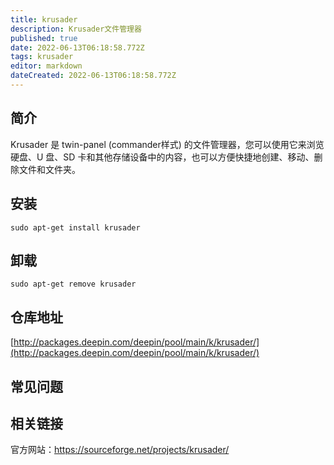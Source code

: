 ```yaml
---
title: krusader
description: Krusader文件管理器
published: true
date: 2022-06-13T06:18:58.772Z
tags: krusader
editor: markdown
dateCreated: 2022-06-13T06:18:58.772Z
---
```


## 简介

Krusader 是 twin-panel (commander样式) 的文件管理器，您可以使用它来浏览硬盘、U 盘、SD 卡和其他存储设备中的内容，也可以方便快捷地创建、移动、删除文件和文件夹。

## 安装

`sudo apt-get install krusader`

## 卸载

`sudo apt-get remove krusader`

## 仓库地址

[http://packages.deepin.com/deepin/pool/main/k/krusader/](http://packages.deepin.com/deepin/pool/main/k/krusader/)

## 常见问题

## 相关链接
官方网站：https://sourceforge.net/projects/krusader/